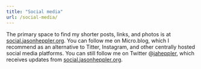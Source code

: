 ```yaml
---
title: "Social media"
url: /social-media/
---
```


The primary space to find my shorter posts, links, and photos is at [social.jasonheppler.org](https://social.jasonheppler.org). You can follow me on Micro.blog, which I recommend as an alternative to Titter, Instagram, and other centrally hosted social media platforms. You can still follow me on Twitter @[jaheppler](https://twitter.com/jaheppler), which receives updates from [social.jasonheppler.org](https://social.jasonheppler.org).
